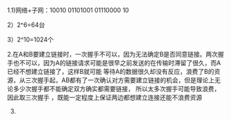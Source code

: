 1.1)网络+子网：10010 01101001 01110000 10
  
  2）2^6=64台
  
  3）2^10=1024个

2.在A和B要建立链接时，一次握手不可以，因为无法确定B是否同意链接。两次握手也不可以，因为A的链接请求可能是很早之前发送的在传输时滞留了很久，而A已经不想建立链接了，这样B就可能
等待A的数据很久却没有反应，浪费了B的资源，从三次握手起，AB都有了一次确认对方需要建立链接的机会，但是理论上无论多少次握手都不能确定双方确实都需要链接，
所以太多次握手可能导致浪费，因此取三次握手
，既能一定程度上保证两边都想建立连接还能不浪费资源

3.
